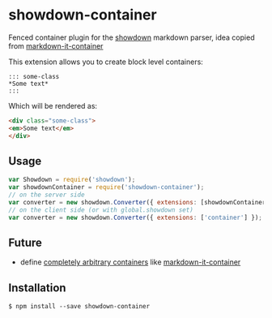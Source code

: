 showdown-container
==============================

Fenced container plugin for the [showdown](https://github.com/showdownjs/showdown) markdown parser, idea copied from [markdown-it-container](https://github.com/markdown-it/markdown-it-container)

This extension allows you to create block level containers:

```
::: some-class
*Some text*
:::
```

Which will be rendered as:

```html
<div class="some-class">
<em>Some text</em>
</div>
```

## Usage
```javascript
var Showdown = require('showdown');
var showdownContainer = require('showdown-container');
// on the server side
var converter = new showdown.Converter({ extensions: [showdownContainer] });
// on the client side (or with global.showdown set)
var converter = new showdown.Converter({ extensions: ['container'] });
```

## Future

* define [completely arbitrary containers](https://github.com/markdown-it/markdown-it-container/blob/master/README.md#example) like [markdown-it-container](https://github.com/markdown-it/markdown-it-container)

## Installation

```
$ npm install --save showdown-container
```
